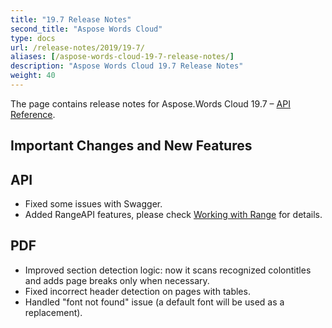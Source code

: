 ```yaml
---
title: "19.7 Release Notes"
second_title: "Aspose Words Cloud"
type: docs
url: /release-notes/2019/19-7/
aliases: [/aspose-words-cloud-19-7-release-notes/]
description: "Aspose Words Cloud 19.7 Release Notes"
weight: 40
---
```


The page contains release notes for Aspose.Words Cloud 19.7 – [API Reference](https://apireference.aspose.cloud/words/).

## Important Changes and New Features

## API

- Fixed some issues with Swagger.
- Added RangeAPI features, please check [Working with Range](/words/range/) for details.

## PDF

- Improved section detection logic: now it scans recognized colontitles and adds page breaks only when necessary.
- Fixed incorrect header detection on pages with tables.
- Handled "font not found" issue (a default font will be used as a replacement).
